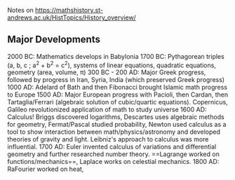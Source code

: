 Notes on https://mathshistory.st-andrews.ac.uk/HistTopics/History_overview/

## Major Developments
2000 BC: Mathematics develops in Babylonia
1700 BC: Pythagorean triples (a, b, c ; a<sup>2</sup> + b<sup>2</sup> = c<sup>2</sup>), systems of linear equations, quadratic equations, geometry (area, volume, π)
300 BC - 200 AD: Major Greek progress, followed by progress in Iran, Syria, India (which preserved Greek progress)
1000 AD: Adelard of Bath and then Fibonacci brought Islamic math progress to Europe
1500 AD: Major European progress with Pacioli, then Cardan, then Tartaglia/Ferrari (algebraic solution of cubic/quartic equations). Copernicus, Galileo revolutionized application of math to study universe
1600 AD: Calculus! Briggs discovered logarithms, Descartes uses algebraic methods for geometry, Fermat/Pascal studied probability, Newton used calculus as a tool to show interaction between math/physics/astronomy and developed theories of gravity and light. Leibniz's approach to calculus was more influential.
1700 AD: Euler invented calculus of variations and differential geometry and further researched number theory. ==Lagrange worked on functions/mechanics==, Laplace works on celestial mechanics.
1800 AD: RaFourier worked on heat, 





